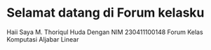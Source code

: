 # Selamat datang di Forum kelasku

Haii
Saya M. Thoriqul Huda
Dengan NIM 230411100148
Forum Kelas Komputasi Aljabar Linear

